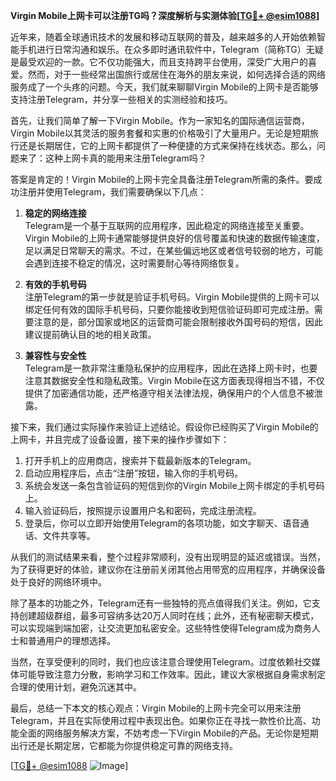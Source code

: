 **Virgin Mobile上网卡可以注册TG吗？深度解析与实测体验[[TG💪+ @esim1088](https://t.me/s/esim1088)]**

近年来，随着全球通讯技术的发展和移动互联网的普及，越来越多的人开始依赖智能手机进行日常沟通和娱乐。在众多即时通讯软件中，Telegram（简称TG）无疑是最受欢迎的一款。它不仅功能强大，而且支持跨平台使用，深受广大用户的喜爱。然而，对于一些经常出国旅行或居住在海外的朋友来说，如何选择合适的网络服务成了一个头疼的问题。今天，我们就来聊聊Virgin Mobile的上网卡是否能够支持注册Telegram，并分享一些相关的实测经验和技巧。

首先，让我们简单了解一下Virgin Mobile。作为一家知名的国际通信运营商，Virgin Mobile以其灵活的服务套餐和实惠的价格吸引了大量用户。无论是短期旅行还是长期居住，它的上网卡都提供了一种便捷的方式来保持在线状态。那么，问题来了：这种上网卡真的能用来注册Telegram吗？

答案是肯定的！Virgin Mobile的上网卡完全具备注册Telegram所需的条件。要成功注册并使用Telegram，我们需要确保以下几点：

1. **稳定的网络连接**  
   Telegram是一个基于互联网的应用程序，因此稳定的网络连接至关重要。Virgin Mobile的上网卡通常能够提供良好的信号覆盖和快速的数据传输速度，足以满足日常聊天的需求。不过，在某些偏远地区或者信号较弱的地方，可能会遇到连接不稳定的情况，这时需要耐心等待网络恢复。

2. **有效的手机号码**  
   注册Telegram的第一步就是验证手机号码。Virgin Mobile提供的上网卡可以绑定任何有效的国际手机号码，只要你能接收到短信验证码即可完成注册。需要注意的是，部分国家或地区的运营商可能会限制接收外国号码的短信，因此建议提前确认目的地的相关政策。

3. **兼容性与安全性**  
   Telegram是一款非常注重隐私保护的应用程序，因此在选择上网卡时，也要注意其数据安全性和隐私政策。Virgin Mobile在这方面表现得相当不错，不仅提供了加密通信功能，还严格遵守相关法律法规，确保用户的个人信息不被泄露。

接下来，我们通过实际操作来验证上述结论。假设你已经购买了Virgin Mobile的上网卡，并且完成了设备设置，接下来的操作步骤如下：

1. 打开手机上的应用商店，搜索并下载最新版本的Telegram。
2. 启动应用程序后，点击“注册”按钮，输入你的手机号码。
3. 系统会发送一条包含验证码的短信到你的Virgin Mobile上网卡绑定的手机号码上。
4. 输入验证码后，按照提示设置用户名和密码，完成注册流程。
5. 登录后，你可以立即开始使用Telegram的各项功能，如文字聊天、语音通话、文件共享等。

从我们的测试结果来看，整个过程非常顺利，没有出现明显的延迟或错误。当然，为了获得更好的体验，建议你在注册前关闭其他占用带宽的应用程序，并确保设备处于良好的网络环境中。

除了基本的功能之外，Telegram还有一些独特的亮点值得我们关注。例如，它支持创建超级群组，最多可容纳多达20万人同时在线；此外，还有秘密聊天模式，可以实现端到端加密，让交流更加私密安全。这些特性使得Telegram成为商务人士和普通用户的理想选择。

当然，在享受便利的同时，我们也应该注意合理使用Telegram。过度依赖社交媒体可能导致注意力分散，影响学习和工作效率。因此，建议大家根据自身需求制定合理的使用计划，避免沉迷其中。

最后，总结一下本文的核心观点：Virgin Mobile的上网卡完全可以用来注册Telegram，并且在实际使用过程中表现出色。如果你正在寻找一款性价比高、功能全面的网络服务解决方案，不妨考虑一下Virgin Mobile的产品。无论你是短期出行还是长期定居，它都能为你提供稳定可靠的网络支持。

[[TG💪+ @esim1088](https://t.me/s/esim1088) ![Image](https://i.postimg.cc/4NQfJmqS/Snipaste-2025-05-13-00-14-12.png)]